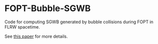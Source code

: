 # FOPT-Bubble-SGWB
Code for computing SGWB generated by bubble collisions during FOPT in FLRW spacetime.

See [this paper](https://arxiv.org/abs/2107.01845) for more details.
